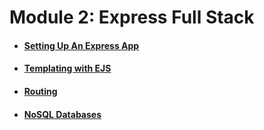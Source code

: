 # Module 2: Express Full Stack

* #### [Setting Up An Express App](module-02/setting-up-an-express-app.md)
* #### [Templating with EJS](module-02/ejs.md)
* #### [Routing](module-02/routing.md)
* #### [NoSQL Databases](module-02/no-sql.md)
